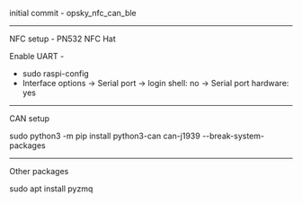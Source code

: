 initial commit - opsky_nfc_can_ble

*********************************************
NFC setup - PN532 NFC Hat

Enable UART -
- sudo raspi-config 
- Interface options -> Serial port -> login shell: no -> Serial port hardware: yes


*********************************************
CAN setup

sudo python3 -m pip install python3-can can-j1939 --break-system-packages


*********************************************
Other packages

sudo apt install pyzmq


